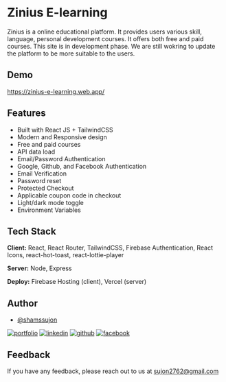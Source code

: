 
# Zinius E-learning

Zinius is a online educational platform. It provides users various skill, language, personal development courses. It offers both free and paid courses. This site is in development phase. We are still wokring to update the platform to be more suitable to the users.



## Demo

https://zinius-e-learning.web.app/


## Features

- Built with React JS + TailwindCSS
- Modern and Responsive design
- Free and paid courses
- API data load
- Email/Password Authentication
- Google, Github, and Facebook Authentication
- Email Verification
- Password reset
- Protected Checkout
- Applicable coupon code in checkout
- Light/dark mode toggle
- Environment Variables


## Tech Stack

**Client:** React, React Router, TailwindCSS, Firebase Authentication, React Icons, react-hot-toast, react-lottie-player

**Server:** Node, Express

**Deploy:** Firebase Hosting (client), Vercel (server)
## Author

- [@shamssujon](https://www.github.com/shamssujon)

[![portfolio](https://img.shields.io/badge/portfolio-182155?style=for-the-badge&logo=ko-fi&logoColor=white)](https://shamssujon.com/)
[![linkedin](https://img.shields.io/badge/linkedin-0A66C2?style=for-the-badge&logo=linkedin&logoColor=white)](https://www.linkedin.com/in/shamsulsujon/)
[![github](https://img.shields.io/badge/github-161b22?style=for-the-badge&logo=github&logoColor=white)](https://shamssujon.com/)
[![facebook](https://img.shields.io/badge/facebook-4267B2?style=for-the-badge&logo=facebook&logoColor=white)](https://www.facebook.com/the.shams.sujon/)

## Feedback

If you have any feedback, please reach out to us at sujon2762@gmail.com

